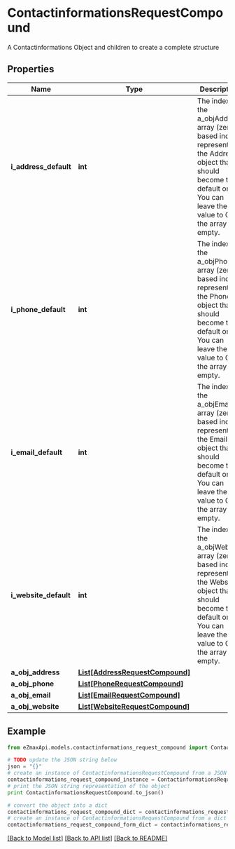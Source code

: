 # ContactinformationsRequestCompound

A Contactinformations Object and children to create a complete structure

## Properties
Name | Type | Description | Notes
------------ | ------------- | ------------- | -------------
**i_address_default** | **int** | The index in the a_objAddress array (zero based index) representing the Address object that should become the default one.  You can leave the value to 0 if the array is empty. | 
**i_phone_default** | **int** | The index in the a_objPhone array (zero based index) representing the Phone object that should become the default one.  You can leave the value to 0 if the array is empty. | 
**i_email_default** | **int** | The index in the a_objEmail array (zero based index) representing the Email object that should become the default one.  You can leave the value to 0 if the array is empty. | 
**i_website_default** | **int** | The index in the a_objWebsite array (zero based index) representing the Website object that should become the default one.  You can leave the value to 0 if the array is empty. | 
**a_obj_address** | [**List[AddressRequestCompound]**](AddressRequestCompound.md) |  | 
**a_obj_phone** | [**List[PhoneRequestCompound]**](PhoneRequestCompound.md) |  | 
**a_obj_email** | [**List[EmailRequestCompound]**](EmailRequestCompound.md) |  | 
**a_obj_website** | [**List[WebsiteRequestCompound]**](WebsiteRequestCompound.md) |  | 

## Example

```python
from eZmaxApi.models.contactinformations_request_compound import ContactinformationsRequestCompound

# TODO update the JSON string below
json = "{}"
# create an instance of ContactinformationsRequestCompound from a JSON string
contactinformations_request_compound_instance = ContactinformationsRequestCompound.from_json(json)
# print the JSON string representation of the object
print ContactinformationsRequestCompound.to_json()

# convert the object into a dict
contactinformations_request_compound_dict = contactinformations_request_compound_instance.to_dict()
# create an instance of ContactinformationsRequestCompound from a dict
contactinformations_request_compound_form_dict = contactinformations_request_compound.from_dict(contactinformations_request_compound_dict)
```
[[Back to Model list]](../README.md#documentation-for-models) [[Back to API list]](../README.md#documentation-for-api-endpoints) [[Back to README]](../README.md)


